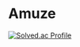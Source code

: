 # Amuze

[![Solved.ac Profile](http://mazassumnida.wtf/api/v2/generate_badge?boj=zxc4370)](https://solved.ac/zxc4370/)
